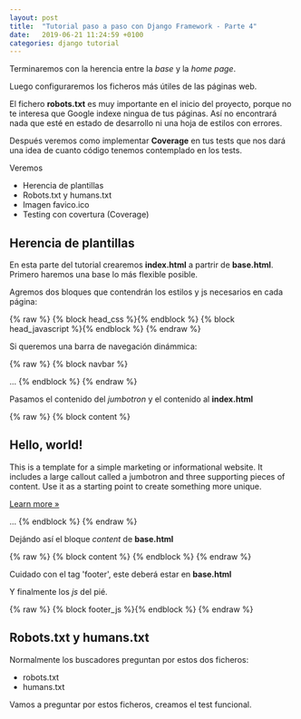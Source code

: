 ```yaml
---
layout: post
title:  "Tutorial paso a paso con Django Framework - Parte 4"
date:   2019-06-21 11:24:59 +0100
categories: django tutorial
---
```


Terminaremos con la herencia entre la *base* y la *home page*.

Luego configuraremos los ficheros más útiles de las páginas web.

El fichero **robots.txt** es muy importante en el inicio del proyecto, porque no te interesa que Google indexe ningua de tus páginas. Así no encontrará nada que esté en estado de desarrollo ni una hoja de estilos con errores.

Después veremos como implementar **Coverage** en tus tests que nos dará una idea de cuanto código tenemos contemplado en los tests.

Veremos

* Herencia de plantillas
* Robots.txt y humans.txt
* Imagen favico.ico
* Testing con covertura (Coverage)

Herencia de plantillas
----------------------

En esta parte del tutorial crearemos **index.html** a partrir de **base.html**. Primero haremos una base lo más flexible posible.

Agremos dos bloques que contendrán los estilos y js necesarios en cada página:

{% raw %}
{% block head_css %}{% endblock %}
{% block head_javascript %}{% endblock %}
{% endraw %}

Si queremos una barra de navegación dinámmica:

{% raw %}
{% block navbar %}
    <nav class="navbar navbar-inverse navbar-fixed-top" role="navigation">
      <div class="container">
      ...
{% endblock %}
{% endraw %}

Pasamos el contenido del *jumbotron* y el contenido al **index.html**

{% raw %}
{% block content %}
    <div class="jumbotron">
        <div class="container">
        <h1>Hello, world!</h1>
        <p>This is a template for a simple marketing or informational website. It includes a large callout called a jumbotron and three supporting pieces of content. Use it as a starting point to create something more unique.</p>
        <p><a class="btn btn-primary btn-lg" href="#" role="button">Learn more &raquo;</a></p>
        </div>
    </div>
    ...
{% endblock %}
{% endraw %}

Dejándo así el bloque *content* de **base.html**

{% raw %}
{% block content %}
{% endblock %}
{% endraw %}

Cuidado con el tag 'footer', este deberá estar en **base.html**

Y finalmente los *js* del pié.

{% raw %}
{% block footer_js %}{% endblock %}
{% endraw %}

Robots.txt y humans.txt
-----------------------

Normalmente los buscadores preguntan por estos dos ficheros:

* robots.txt
* humans.txt

Vamos a preguntar por estos ficheros, creamos el test funcional.

